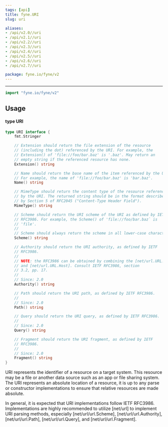 ```yaml
---
tags: [api]
title: fyne.URI
slug: uri

aliases:
- /api/v2.0//uri
- /api/v2.1//uri
- /api/v2.2//uri
- /api/v2.3//uri
- /api/v2.4//uri
- /api/v2.5//uri
- /api/v2.6//uri
- /api/v2.7//uri

package: fyne.io/fyne/v2
---
```



---
```go
import "fyne.io/fyne/v2"
```

## Usage

#### type URI

```go
type URI interface {
	fmt.Stringer

	// Extension should return the file extension of the resource
	// (including the dot) referenced by the URI. For example, the
	// Extension() of 'file://foo/bar.baz' is '.baz'. May return an
	// empty string if the referenced resource has none.
	Extension() string

	// Name should return the base name of the item referenced by the URI.
	// For example, the name of 'file://foo/bar.baz' is 'bar.baz'.
	Name() string

	// MimeType should return the content type of the resource referenced
	// by the URI. The returned string should be in the format described
	// by Section 5 of RFC2045 ("Content-Type Header Field").
	MimeType() string

	// Scheme should return the URI scheme of the URI as defined by IETF
	// RFC3986. For example, the Scheme() of 'file://foo/bar.baz` is
	// 'file'.
	//
	// Scheme should always return the scheme in all lower-case characters.
	Scheme() string

	// Authority should return the URI authority, as defined by IETF
	// RFC3986.
	//
	// NOTE: the RFC3986 can be obtained by combining the [net/url.URL.User]
	// and [net/url.URL.Host]. Consult IETF RFC3986, section
	// 3.2, pp. 17.
	//
	// Since: 2.0
	Authority() string

	// Path should return the URI path, as defined by IETF RFC3986.
	//
	// Since: 2.0
	Path() string

	// Query should return the URI query, as defined by IETF RFC3986.
	//
	// Since: 2.0
	Query() string

	// Fragment should return the URI fragment, as defined by IETF
	// RFC3986.
	//
	// Since: 2.0
	Fragment() string
}
```

URI represents the identifier of a resource on a target system. This resource may be a file or another data source such as an app or file sharing system. The URI represents an absolute location of a resource, it is up to any parse or constructor implementations to ensure that relative resources are made absolute.

In general, it is expected that URI implementations follow IETF RFC3986. Implementations are highly recommended to utilize [net/url] to implement URI parsing methods, especially [net/url/url.Scheme], [net/url/url.Authority], [net/url/url.Path], [net/url/url.Query], and [net/url/url.Fragment].
